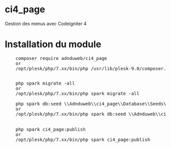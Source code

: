 # ci4_page
Gestion des menus avec Codeigniter 4

# Installation du module

<pre>
    composer require adnduweb/ci4_page
    or
    /opt/plesk/php/7.xx/bin/php /usr/lib/plesk-9.0/composer.phar require adnduweb/ci4_page

</pre>
<pre>
    php spark migrate -all
    or
    /opt/plesk/php/7.xx/bin/php spark migrate -all

    php spark db:seed \\Adnduweb\\ci4_page\\Database\\Seeds\\PageSeeder
    or
    /opt/plesk/php/7.xx/bin/php spark db:seed \\Adnduweb\\ci4_page\\Database\\Seeds\\PageSeeder


    php spark ci4_page:publish
    or
    /opt/plesk/php/7.xx/bin/php spark ci4_page:publish
    </pre>
